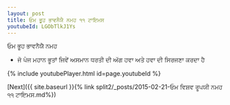 ```yaml
---
layout: post
title: ਓਮ ਭੂਹ ਭਾਵਨੈਯੈ ਨਮਹ ੧੧ ਟਾਇਮਸ
youtubeId: LGObTlkJ1Ys
---
```

 
 
 ਓਮ ਭੂਹ ਭਾਵਨੈਯੈ ਨਮਹ  
 
 -  ਜੋ ਪੰਜ ਮਹਾਨ ਭੂਤਾਂ ਜਿਵੇਂ ਅਸਮਾਨ ਧਰਤੀ ਦੀ ਅੱਗ ਹਵਾ ਅਤੇ ਹਵਾ ਦੀ ਸਿਰਜਣਾ ਕਰਦਾ ਹੈ 
 
  
 
  
 
 
 
 
 
 


{% include youtubePlayer.html id=page.youtubeId %}
 
[Next]({{ site.baseurl }}{% link  split2/_posts/2015-02-21-ਓਮ ਵਿਸ਼ਵ ਰੂਪਯੀ ਨਮਹ ੧੧ ਟਾਇਮਸ.md%})
 
